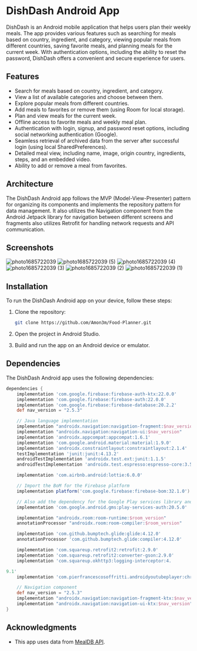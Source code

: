 # DishDash Android App

DishDash is an Android mobile application that helps users plan their weekly meals. The app provides various features such as searching for meals based on country, ingredient, and category, viewing popular meals from different countries, saving favorite meals, and planning meals for the current week. With authentication options, including the ability to reset the password, DishDash offers a convenient and secure experience for users.

## Features

- Search for meals based on country, ingredient, and category.
- View a list of available categories and choose between them.
- Explore popular meals from different countries.
- Add meals to favorites or remove them (using Room for local storage).
- Plan and view meals for the current week.
- Offline access to favorite meals and weekly meal plan.
- Authentication with login, signup, and password reset options, including social networking authentication (Google).
- Seamless retrieval of archived data from the server after successful login (using local SharedPreferences).
- Detailed meal view, including name, image, origin country, ingredients, steps, and an embedded video.
- Ability to add or remove a meal from favorites.

## Architecture

The DishDash Android app follows the MVP (Model-View-Presenter) pattern for organizing its components and implements the repository pattern for data management. It also utilizes the Navigation component from the Android Jetpack library for navigation between different screens and fragments also utilizes Retrofit for handling network requests and API communication.

## Screenshots

![photo1685722039](https://github.com/Amon3m/Food-Planner/assets/112562093/d3b81dfd-bd77-40bd-9373-7ff888fd3eeb)
![photo1685722039 (5)](https://github.com/Amon3m/Food-Planner/assets/112562093/8620c28c-ae4c-45c5-a9e6-7ba0d01c4ad0)
![photo1685722039 (4)](https://github.com/Amon3m/Food-Planner/assets/112562093/40a04a70-971e-466a-ac03-11b33026adac)
![photo1685722039 (3)](https://github.com/Amon3m/Food-Planner/assets/112562093/4e2b3cf3-21da-4112-8f43-ab2f218cdf9f)
![photo1685722039 (2)](https://github.com/Amon3m/Food-Planner/assets/112562093/7ffb66b7-9d17-4fa1-b395-7d6b65d080ac)
![photo1685722039 (1)](https://github.com/Amon3m/Food-Planner/assets/112562093/ebed9d08-3aa4-40cc-9d25-5f96ffd405da)


## Installation

To run the DishDash Android app on your device, follow these steps:

1. Clone the repository:

   ```bash
   git clone https://github.com/Amon3m/Food-Planner.git
   ```

2. Open the project in Android Studio.

3. Build and run the app on an Android device or emulator.

## Dependencies

The DishDash Android app uses the following dependencies:

```groovy
dependencies {
    implementation 'com.google.firebase:firebase-auth-ktx:22.0.0'
    implementation 'com.google.firebase:firebase-auth:22.0.0'
    implementation 'com.google.firebase:firebase-database:20.2.2'
    def nav_version = "2.5.3"

    // Java language implementation
    implementation "androidx.navigation:navigation-fragment:$nav_version"
    implementation "androidx.navigation:navigation-ui:$nav_version"
    implementation 'androidx.appcompat:appcompat:1.6.1'
    implementation 'com.google.android.material:material:1.9.0'
    implementation 'androidx.constraintlayout:constraintlayout:2.1.4'
    testImplementation 'junit:junit:4.13.2'
    androidTestImplementation 'androidx.test.ext:junit:1.1.5'
    androidTestImplementation 'androidx.test.espresso:espresso-core:3.5.1'

    implementation 'com.airbnb.android:lottie:6.0.0'

    // Import the BoM for the Firebase platform
    implementation platform('com.google.firebase:firebase-bom:32.1.0')

    // Also add the dependency for the Google Play services library and specify its version
    implementation 'com.google.android.gms:play-services-auth:20.5.0'

    implementation "androidx.room:room-runtime:$room_version"
    annotationProcessor "androidx.room:room-compiler:$room_version"

    implementation 'com.github.bumptech.glide:glide:4.12.0'
    annotationProcessor 'com.github.bumptech.glide:compiler:4.12.0'

    implementation 'com.squareup.retrofit2:retrofit:2.9.0'
    implementation 'com.squareup.retrofit2:converter-gson:2.9.0'
    implementation 'com.squareup.okhttp3:logging-interceptor:4.

9.1'
    implementation 'com.pierfrancescosoffritti.androidyoutubeplayer:chromecast-sender:0.28'

    // Navigation component
    def nav_version = "2.5.3"
    implementation "androidx.navigation:navigation-fragment-ktx:$nav_version"
    implementation "androidx.navigation:navigation-ui-ktx:$nav_version"
}
```

## Acknowledgments

- This app uses data from [MealDB API](https://www.themealdb.com/api.php).




